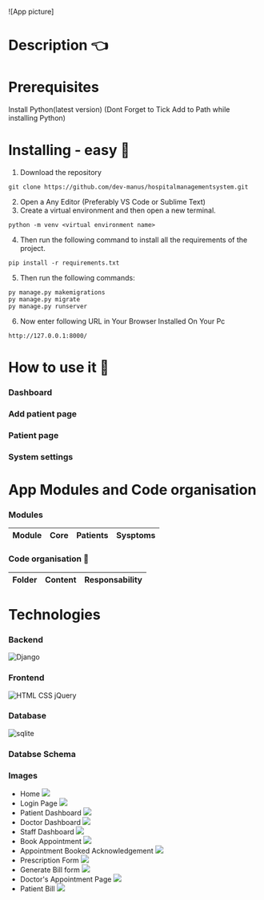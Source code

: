 ![App picture]

# Description :point_left:

# Prerequisites
Install Python(latest version) (Dont Forget to Tick Add to Path while installing Python)

# Installing - easy :electric_plug:
1.	Download the repository
```
git clone https://github.com/dev-manus/hospitalmanagementsystem.git
```
2.	Open a Any Editor (Preferably VS Code or Sublime Text)
3.	Create a virtual environment and then open a new terminal.
```
python -m venv <virtual environment name>
```
4.	Then run the following command to install all the requirements of the project.
```
pip install -r requirements.txt
```
5.	Then run the following commands:
```
py manage.py makemigrations
py manage.py migrate
py manage.py runserver
``` 
6.	Now enter following URL in Your Browser Installed On Your Pc
```
http://127.0.0.1:8000/
```
# How to use it :book:
### Dashboard
### Add patient page
### Patient page
### System settings

# App Modules and Code organisation
### Modules

Module|Core	|Patients|Sysptoms| 
------|-----|--------|--------|



### Code organisation :open_file_folder:
Folder | Content | Responsability
------|-----|--------|


# Technologies

### Backend
![Django](https://github.com/dev-manus/hospitalmanagementsystem/blob/master/readme_photos/pydjango.png)

### Frontend
![HTML CSS jQuery](https://github.com/dev-manus/hospitalmanagementsystem/blob/master/readme_photos/frontend.jpg)

### Database
![sqlite](https://github.com/dev-manus/hospitalmanagementsystem/blob/master/readme_photos/database.png)

### Databse Schema

### Images
* Home
![](https://github.com/dev-manus/hospitalmanagementsystem/blob/master/Images/Home.png)
* Login Page
![](https://github.com/dev-manus/hospitalmanagementsystem/blob/master/Images/Login.png)
* Patient Dashboard
![](https://github.com/dev-manus/hospitalmanagementsystem/blob/master/Images/Patient%20Dashboard.png)
* Doctor Dashboard
![](https://github.com/dev-manus/hospitalmanagementsystem/blob/master/Images/Doctor%20Dahsboard.png)
* Staff Dashboard
![](https://github.com/dev-manus/hospitalmanagementsystem/blob/master/Images/Staff%20Dashboard.png)
* Book Appointment
![](https://github.com/dev-manus/hospitalmanagementsystem/blob/master/Images/Appointment%20Booking%20Form.png)
* Appointment Booked Acknowledgement
![](https://github.com/dev-manus/hospitalmanagementsystem/blob/master/Images/Appointment%20Acknowledgement.png)
* Prescription Form
![](https://github.com/dev-manus/hospitalmanagementsystem/blob/master/Images/Prescription.png)
* Generate Bill form
![](https://github.com/dev-manus/hospitalmanagementsystem/blob/master/Images/Admin%20Generate%20Bill.png)
* Doctor's Appointment Page
![](https://github.com/dev-manus/hospitalmanagementsystem/blob/master/Images/Doctor%20Appointments.png)
* Patient Bill
![](https://github.com/dev-manus/hospitalmanagementsystem/blob/master/Images/Patient%20Bill.png)

